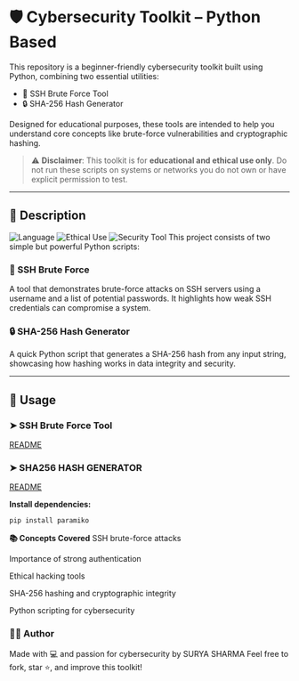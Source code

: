 # 🛡️ Cybersecurity Toolkit – Python Based

This repository is a beginner-friendly cybersecurity toolkit built using Python, combining two essential utilities:

- 🔐 SSH Brute Force Tool
- 🔒 SHA-256 Hash Generator

Designed for educational purposes, these tools are intended to help you understand core concepts like brute-force vulnerabilities and cryptographic hashing.

> ⚠️ **Disclaimer**: This toolkit is for **educational and ethical use only**. Do not run these scripts on systems or networks you do not own or have explicit permission to test.

---

## 🔧 Description
![Language](https://img.shields.io/badge/Python-3.x-blue?logo=python)
![Ethical Use](https://img.shields.io/badge/Use-Ethical%20Only-red)
![Security Tool](https://img.shields.io/badge/Category-Penetration%20Testing-orange)
This project consists of two simple but powerful Python scripts:

### 🔐 SSH Brute Force
A tool that demonstrates brute-force attacks on SSH servers using a username and a list of potential passwords. It highlights how weak SSH credentials can compromise a system.

### 🔒 SHA-256 Hash Generator
A quick Python script that generates a SHA-256 hash from any input string, showcasing how hashing works in data integrity and security.

---

## 🚀 Usage

### ➤ SSH Brute Force Tool
[README](https://github.com/Suryacyber49/Small-Projects/blob/72f773870aa38e4c35492686c75e138fbfe3b002/SSH-Bruteforce%20/Readme.md)

### ➤ SHA256 HASH GENERATOR
[README](https://github.com/Suryacyber49/Small-Projects/blob/72f773870aa38e4c35492686c75e138fbfe3b002/SHA256_HASH_GENERATOR/Readme.md)

**Install dependencies:**
```bash
pip install paramiko
```

**📚 Concepts Covered**
SSH brute-force attacks

Importance of strong authentication

Ethical hacking tools

SHA-256 hashing and cryptographic integrity

Python scripting for cybersecurity

### 👨‍💻 Author
Made with 💻 and passion for cybersecurity by SURYA SHARMA
Feel free to fork, star ⭐, and improve this toolkit!




